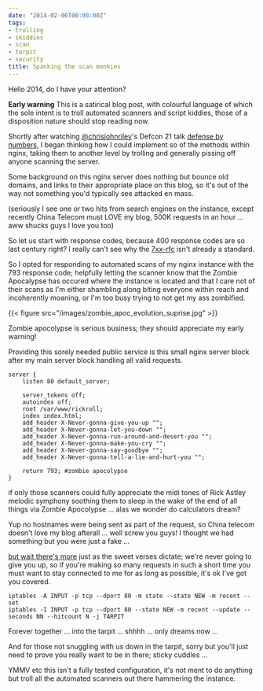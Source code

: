 ```yaml
---
date: "2014-02-06T00:00:00Z"
tags:
- trolling
- skiddies
- scan
- tarpit
- security
title: Spanking the scan monkies
---
```


Hello 2014, do I have your attention?

**Early warning** This is a satirical blog post, with colourful language of which the sole intent is to troll automated scanners and script kiddies, those of a disposition nature should stop reading now.
 
Shortly after watching [@chrisjohnriley](https://twitter.com/chrisjohnriley)'s Defcon 21 talk [defense by numbers](https://www.youtube.com/watch?v=I3pNLB3Cq24),
I began thinking how I could implement so of the methods within nginx, taking them to another level by trolling and generally pissing off anyone scanning the server.

Some background on this nginx server does nothing but bounce old domains, and links to their appropriate place on this blog, so it's out of the way not something you'd typically see attacked en mass.

(seriously I see one or two hits from search engines on the instance, except recently China Telecom must LOVE my blog, 500K requests in an hour ... aww shucks guys I love you too)

So let us start with response codes, because 400 response codes are so last century right? I really can't see why the [7xx-rfc](https://github.com/joho/7xx-rfc) isn't already a standard.

So I opted for responding to automated scans of my nginx instance with the 793 response code; helpfully letting the scanner know that the Zombie Apocalypse has occured where the instance is located and that I care not of their scans as I'm either shambling along biting everyone within reach and incoherently moaning, or I'm too busy trying to not get my ass zombified.

{{< figure src="/images/zombie_apoc_evolution_suprise.jpg" >}}

Zombie apocolypse is serious business; they should appreciate my early warning!

Providing this sorely needed public service is this small nginx server block after my main server block handling all valid requests.

```
server {
    listen 80 default_server;

    server_tokens off;
    autoindex off;
    root /var/www/rickroll;
    index index.html;
    add_header X-Never-gonna-give-you-up "";
    add_header X-Never-gonna-let-you-down "";
    add_header X-Never-gonna-run-around-and-desert-you "";
    add_header X-Never-gonna-make-you-cry "";
    add_header X-Never-gonna-say-goodbye "";
    add_header X-Never-gonna-tell-a-lie-and-hurt-you "";

    return 793; #zombie apocolypse 
}
```


if only those scanners could fully appreciate the midi tones of Rick Astley melodic symphony soothing them to sleep in the wake of the end of all things via Zombie Apocolypse ... alas we wonder do calculators dream?

Yup no hostnames were being sent as part of the request, so China telecom doesn't love my blog afterall ... well screw you guys! I thought we had something but you were just a fake ...

[but wait there's more](https://www.youtube.com/watch?v=i_RLYSaPvak) just as the sweet verses dictate; we're never going to give you up, so if you're making so many requests in such a short time you must want to stay connected to me for as long as possible, it's ok I've got you covered.

```
iptables -A INPUT -p tcp --dport 80 -m state --state NEW -m recent --set
iptables -I INPUT -p tcp --dport 80 --state NEW -m recent --update --seconds NN --hitcount N -j TARPIT
```

Forever together ... into the tarpit ... shhhh ... only dreams now ...

And for those not snuggling with us down in the tarpit, sorry but you'll just need to prove you really want to be in there; sticky cuddles ... 


YMMV etc this isn't a fully tested configuration, it's not ment to do anything but troll all the automated scanners out there hammering the instance.



